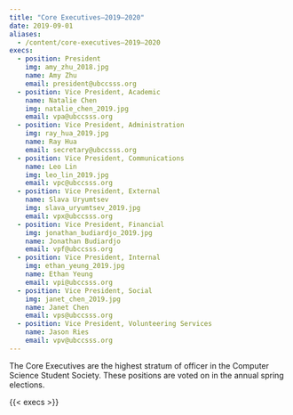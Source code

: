 ```yaml
---
title: "Core Executives—2019–2020"
date: 2019-09-01
aliases:
  - /content/core-executives—2019–2020
execs:
  - position: President
    img: amy_zhu_2018.jpg
    name: Amy Zhu
    email: president@ubccsss.org
  - position: Vice President, Academic
    name: Natalie Chen
    img: natalie_chen_2019.jpg
    email: vpa@ubccsss.org
  - position: Vice President, Administration
    img: ray_hua_2019.jpg
    name: Ray Hua
    email: secretary@ubccsss.org
  - position: Vice President, Communications
    name: Leo Lin
    img: leo_lin_2019.jpg
    email: vpc@ubccsss.org
  - position: Vice President, External
    name: Slava Uryumtsev
    img: slava_uryumtsev_2019.jpg
    email: vpx@ubccsss.org
  - position: Vice President, Financial
    img: jonathan_budiardjo_2019.jpg
    name: Jonathan Budiardjo
    email: vpf@ubccsss.org
  - position: Vice President, Internal
    img: ethan_yeung_2019.jpg
    name: Ethan Yeung
    email: vpi@ubccsss.org
  - position: Vice President, Social
    img: janet_chen_2019.jpg
    name: Janet Chen
    email: vps@ubccsss.org
  - position: Vice President, Volunteering Services
    name: Jason Ries
    email: vpv@ubccsss.org
---
```


The Core Executives are the highest stratum of officer in the Computer Science Student Society. These positions are voted on in the annual spring elections.

{{< execs >}}
